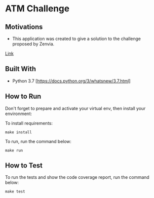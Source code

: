 # ATM Challenge

## Motivations

- This application was created to give a solution to the challenge proposed by Zenvia.

[Link](http://dojopuzzles.com/problemas/exibe/caixa-eletronico/)

## Built With

- Python 3.7 [https://docs.python.org/3/whatsnew/3.7.html]

## How to Run

Don't forget to prepare and activate your virtual env, then install your environment:

To install requirements:

```
make install
```

To run, run the command below:

```
make run
```

## How to **Test**

To run the tests and show the code coverage report, run the command below:

```
make test
```
